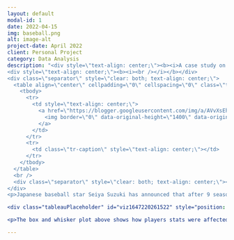 ```yaml
---
layout: default
modal-id: 1
date: 2022-04-15
img: baseball.png
alt: image-alt
project-date: April 2022
client: Personal Project
category: Data Analysis
description: "<div style=\"text-align: center;\"><b><i>A case study on the transition from the Japanese baseball league to the Majors, and what we can expect from Seiya Suzuki.&nbsp;</i></b></div>
<div style=\"text-align: center;\"><b><i><br /></i></b></div>
<div class=\"separator\" style=\"clear: both; text-align: center;\">
  <table align=\"center\" cellpadding=\"0\" cellspacing=\"0\" class=\"tr-caption-container\" style=\"margin-left: auto; margin-right: auto;\">
    <tbody>
      <tr>
        <td style=\"text-align: center;\">
          <a href=\"https://blogger.googleusercontent.com/img/a/AVvXsEh5vc6hjAShdvaEyliknviOvFQ3EDNOfdQTP5I-L20ISC05FspAc9iT3nEVr7FU9UBjyEG43zIFEjv6p-d8OxDtpRD48fh8hfLSUpupH27oZybO0LQB7yf-XY22nBm7DTbLaHtHJfTGBdP68OmsdRXJI71px5anmv1QkPJmnJuxc6C63SF1hiYFLSnr=s1400\" style=\"margin-left: auto; margin-right: auto;\">
            <img border=\"0\" data-original-height=\"1400\" data-original-width=\"1400\" height=\"640\" src=\"https://blogger.googleusercontent.com/img/a/AVvXsEh5vc6hjAShdvaEyliknviOvFQ3EDNOfdQTP5I-L20ISC05FspAc9iT3nEVr7FU9UBjyEG43zIFEjv6p-d8OxDtpRD48fh8hfLSUpupH27oZybO0LQB7yf-XY22nBm7DTbLaHtHJfTGBdP68OmsdRXJI71px5anmv1QkPJmnJuxc6C63SF1hiYFLSnr=w640-h640\" width=\"640\" />
          </a>
        </td>
      </tr>
      <tr>
        <td class=\"tr-caption\" style=\"text-align: center;\"></td>
      </tr>
    </tbody>
  </table>
  <br />
  <div class=\"separator\" style=\"clear: both; text-align: center;\"><br /></div>
</div>
<p>Japanese baseball star Seiya Suzuki has announced that after 9 seasons in the NPB, the top flight of baseball in Japan, he will be taking his talents overseas to the Major Leagues. Given his high production levels in Japan, he has garnered the attention of many MLB teams.&nbsp;</p><p>While Suzuki may bring an impressive resume to the United States, MLB is considered the highest level of baseball for a reason. So, what can we really expect out of him in 2022?&nbsp;</p><p>With this analysis, I will present projections for Suzuki's 2022 MLB season to try to add some context to his value. I created models by analyzing previous Japanese players that made the switch to the MLB, and finding how their stats were affected as they got acclimated to the American game.&nbsp;</p><p>I then found a couple players that had similar numbers in 2021 to Suzuki's projections to give a ballpark (no pun intended) estimate for the annual value of his potential contract.</p><p><br /></p><p>Since the implementation of the posting system allowing NPB players to go to the Major Leagues in 1999, there have only been a handful of Japanese players to make the switch. Out of this handful, only 6 players reached at least 300 At-Bats in the MLB. This is a deep dive into how these players fared in their transition.&nbsp;</p><p>I chose to analyze the 4 most common statistical averages used when evaluating a players offensive ability: Batting Average (BA), On Base Percentage (OBP), Slugging Average (SLG), On Base Plus Slugging (OPS). For reference, in the 2021 MLB season, the league averages for these statistics were:&nbsp;</p><p>.244/.317/.411/.728</p><h2 style="text-align: left;">Statistical Difference from the NPB to MLB</h2><div><br /></div><div><br /></div>

<div class="tableauPlaceholder" id="viz1647220261522" style="position: relative;"><object class="tableauViz" style="display: none;"><param name="host_url" value="https%3A%2F%2Fpublic.tableau.com%2F" /> <param name="embed_code_version" value="3" /> <param name="site_root" value="" /><param name="name" value="NPBtoMLBtransition/Sheet1" /><param name="tabs" value="no" /><param name="toolbar" value="yes" /><param name="animate_transition" value="yes" /><param name="display_static_image" value="yes" /><param name="display_spinner" value="yes" /><param name="display_overlay" value="yes" /><param name="display_count" value="yes" /><param name="language" value="en-US" /></object></div>                <script type="text/javascript">                    var divElement = document.getElementById('viz1647220261522');                    var vizElement = divElement.getElementsByTagName('object')[0];                    vizElement.style.width='100%';vizElement.style.height=(divElement.offsetWidth*0.75)+'px';                    var scriptElement = document.createElement('script');                    scriptElement.src = 'https://public.tableau.com/javascripts/api/viz_v1.js';                    vizElement.parentNode.insertBefore(scriptElement, vizElement);                </script>

<p>The box and whisker plot above shows how players stats were affected during their transition to the MLB. By hovering over the plot, you can see how an individual stat was affected for each player. This gives us a framework for projecting Seiya Suzuki's numbers for the 2022 season.&nbsp;</p><p><br /></p><h2 style="text-align: left;">Projecting Seiya Suzuki's 2022 MLB Season</h2><div><br /></div><div class="separator" style="clear: both; text-align: center;"><a href="https://blogger.googleusercontent.com/img/a/AVvXsEhFUMr2TSncLxZdDbUsArB9rpnXkcYcLM_zpojhgGOUOa2uLRUYHwpPebeMmZLUHlBmm__jh0J2fGKT-OduQob4Ek8a4sL_1bcVIUax9vMVIAIuC92Je96qtyku4iuA2zcLTrJKM7fR_eI5TkqqXg05p6nXWgkBA42AKNt6LVBHC20NDT5FJjQFHe6R=s804" style="margin-left: 1em; margin-right: 1em;"><img border="0" data-original-height="528" data-original-width="804" height="421" src="https://blogger.googleusercontent.com/img/a/AVvXsEhFUMr2TSncLxZdDbUsArB9rpnXkcYcLM_zpojhgGOUOa2uLRUYHwpPebeMmZLUHlBmm__jh0J2fGKT-OduQob4Ek8a4sL_1bcVIUax9vMVIAIuC92Je96qtyku4iuA2zcLTrJKM7fR_eI5TkqqXg05p6nXWgkBA42AKNt6LVBHC20NDT5FJjQFHe6R=w640-h421" width="640" /></a></div><br /><p><br /></p><div class="separator" style="clear: both; text-align: left;">The table above shows Suzukis potential slash lines if he were to have a similar transition to each of the 6 Japanese players preceding him. The projections are made using Suzuki's stats from 2019 to 2021 in the NPB. At the bottom of the table, we see first and third quartile projections, as well as an aggregate average of the 6 player projections.&nbsp;</div><div class="separator" style="clear: both; text-align: left;"><br /></div><div class="separator" style="clear: both; text-align: left;"><br /></div><div class="separator" style="clear: both; text-align: left;">Now that we have some concrete projections, we can look for 2021 MLB seasons that resemble these numbers. The following is a list of players whose slash lines fall between the boundaries set by our projections.&nbsp;</div><div class="separator" style="clear: both; text-align: left;"><br /></div><div class="separator" style="clear: both; text-align: left;"><google-sheets-html-origin><table border="1" cellpadding="0" cellspacing="0" dir="ltr" style="border-collapse: collapse; border: none; font-family: Arial; font-size: 10pt; table-layout: fixed; width: 0px;" xmlns="http://www.w3.org/1999/xhtml"><colgroup><col width="100"></col><col width="100"></col><col width="100"></col><col width="100"></col><col width="100"></col><col width="100"></col></colgroup><tbody><tr style="height: 21px;"><td data-sheets-value="{&quot;1&quot;:2,&quot;2&quot;:&quot;Player&quot;}" style="border: 1px solid rgb(204, 204, 204); font-weight: bold; overflow: hidden; padding: 2px 3px; text-align: center; vertical-align: bottom;">Player</td><td data-sheets-value="{&quot;1&quot;:2,&quot;2&quot;:&quot;AVG&quot;}" style="border: 1px solid rgb(204, 204, 204); font-weight: bold; overflow: hidden; padding: 2px 3px; text-align: center; vertical-align: bottom;">AVG</td><td data-sheets-value="{&quot;1&quot;:2,&quot;2&quot;:&quot;OBP&quot;}" style="border: 1px solid rgb(204, 204, 204); font-weight: bold; overflow: hidden; padding: 2px 3px; text-align: center; vertical-align: bottom;">OBP</td><td data-sheets-value="{&quot;1&quot;:2,&quot;2&quot;:&quot;SLG&quot;}" style="border: 1px solid rgb(204, 204, 204); font-weight: bold; overflow: hidden; padding: 2px 3px; text-align: center; vertical-align: bottom;">SLG</td><td data-sheets-value="{&quot;1&quot;:2,&quot;2&quot;:&quot;OPS&quot;}" style="border: 1px solid rgb(204, 204, 204); font-weight: bold; overflow: hidden; padding: 2px 3px; text-align: center; vertical-align: bottom;">OPS</td><td data-sheets-value="{&quot;1&quot;:2,&quot;2&quot;:&quot;AGE&quot;}" style="border: 1px solid rgb(204, 204, 204); font-weight: bold; overflow: hidden; padding: 2px 3px; text-align: center; vertical-align: bottom;">AGE</td></tr><tr style="height: 21px;"><td data-sheets-value="{&quot;1&quot;:2,&quot;2&quot;:&quot;C.J. Cron&quot;}" style="border: 1px solid rgb(204, 204, 204); font-style: italic; overflow: hidden; padding: 2px 3px; vertical-align: bottom;">C.J. Cron</td><td data-sheets-value="{&quot;1&quot;:3,&quot;3&quot;:0.281}" style="background-color: #57bb8a; border: 1px solid rgb(204, 204, 204); overflow: hidden; padding: 2px 3px; text-align: right; vertical-align: bottom;">0.281</td><td data-sheets-value="{&quot;1&quot;:3,&quot;3&quot;:0.375}" style="background-color: #fdf6f5; border: 1px solid rgb(204, 204, 204); overflow: hidden; padding: 2px 3px; text-align: right; vertical-align: bottom;">0.375</td><td data-sheets-value="{&quot;1&quot;:3,&quot;3&quot;:0.53}" style="background-color: #76c8a0; border: 1px solid rgb(204, 204, 204); overflow: hidden; padding: 2px 3px; text-align: right; vertical-align: bottom;">0.53</td><td data-sheets-value="{&quot;1&quot;:3,&quot;3&quot;:0.905}" style="background-color: #6cc499; border: 1px solid rgb(204, 204, 204); overflow: hidden; padding: 2px 3px; text-align: right; vertical-align: bottom;">0.905</td><td data-sheets-value="{&quot;1&quot;:3,&quot;3&quot;:32}" style="border: 1px solid rgb(204, 204, 204); overflow: hidden; padding: 2px 3px; text-align: center; vertical-align: bottom;">32</td></tr><tr style="height: 21px;"><td data-sheets-value="{&quot;1&quot;:2,&quot;2&quot;:&quot;Matt Olson&quot;}" style="border: 1px solid rgb(204, 204, 204); font-style: italic; overflow: hidden; padding: 2px 3px; vertical-align: bottom;">Matt Olson</td><td data-sheets-value="{&quot;1&quot;:3,&quot;3&quot;:0.271}" style="background-color: #fcf4f3; border: 1px solid rgb(204, 204, 204); overflow: hidden; padding: 2px 3px; text-align: right; vertical-align: bottom;">0.271</td><td data-sheets-value="{&quot;1&quot;:3,&quot;3&quot;:0.371}" style="background-color: #f6d3d0; border: 1px solid rgb(204, 204, 204); overflow: hidden; padding: 2px 3px; text-align: right; vertical-align: bottom;">0.371</td><td data-sheets-value="{&quot;1&quot;:3,&quot;3&quot;:0.54}" style="background-color: #57bb8a; border: 1px solid rgb(204, 204, 204); overflow: hidden; padding: 2px 3px; text-align: right; vertical-align: bottom;">0.54</td><td data-sheets-value="{&quot;1&quot;:3,&quot;3&quot;:0.911}" style="background-color: #57bb8a; border: 1px solid rgb(204, 204, 204); overflow: hidden; padding: 2px 3px; text-align: right; vertical-align: bottom;">0.911</td><td data-sheets-value="{&quot;1&quot;:3,&quot;3&quot;:27}" style="border: 1px solid rgb(204, 204, 204); overflow: hidden; padding: 2px 3px; text-align: center; vertical-align: bottom;">27</td></tr><tr style="height: 21px;"><td data-sheets-value="{&quot;1&quot;:2,&quot;2&quot;:&quot;Mookie Betts&quot;}" style="border: 1px solid rgb(204, 204, 204); font-style: italic; overflow: hidden; padding: 2px 3px; vertical-align: bottom;">Mookie Betts</td><td data-sheets-value="{&quot;1&quot;:3,&quot;3&quot;:0.264}" style="background-color: #eea7a1; border: 1px solid rgb(204, 204, 204); overflow: hidden; padding: 2px 3px; text-align: right; vertical-align: bottom;">0.264</td><td data-sheets-value="{&quot;1&quot;:3,&quot;3&quot;:0.367}" style="background-color: #f0b0ab; border: 1px solid rgb(204, 204, 204); overflow: hidden; padding: 2px 3px; text-align: right; vertical-align: bottom;">0.367</td><td data-sheets-value="{&quot;1&quot;:3,&quot;3&quot;:0.487}" style="background-color: #f9fdfb; border: 1px solid rgb(204, 204, 204); overflow: hidden; padding: 2px 3px; text-align: right; vertical-align: bottom;">0.487</td><td data-sheets-value="{&quot;1&quot;:3,&quot;3&quot;:0.854}" style="background-color: #f7d8d6; border: 1px solid rgb(204, 204, 204); overflow: hidden; padding: 2px 3px; text-align: right; vertical-align: bottom;">0.854</td><td data-sheets-value="{&quot;1&quot;:3,&quot;3&quot;:29}" style="border: 1px solid rgb(204, 204, 204); overflow: hidden; padding: 2px 3px; text-align: center; vertical-align: bottom;">29</td></tr><tr style="height: 21px;"><td data-sheets-value="{&quot;1&quot;:2,&quot;2&quot;:&quot;Carlos Correa&quot;}" style="border: 1px solid rgb(204, 204, 204); font-style: italic; overflow: hidden; padding: 2px 3px; vertical-align: bottom;">Carlos Correa</td><td data-sheets-value="{&quot;1&quot;:3,&quot;3&quot;:0.279}" style="background-color: #7dcba5; border: 1px solid rgb(204, 204, 204); overflow: hidden; padding: 2px 3px; text-align: right; vertical-align: bottom;">0.279</td><td data-sheets-value="{&quot;1&quot;:3,&quot;3&quot;:0.366}" style="background-color: #eea7a1; border: 1px solid rgb(204, 204, 204); overflow: hidden; padding: 2px 3px; text-align: right; vertical-align: bottom;">0.366</td><td data-sheets-value="{&quot;1&quot;:3,&quot;3&quot;:0.485}" style="background-color: white; border: 1px solid rgb(204, 204, 204); overflow: hidden; padding: 2px 3px; text-align: right; vertical-align: bottom;">0.485</td><td data-sheets-value="{&quot;1&quot;:3,&quot;3&quot;:0.85}" style="background-color: #f4c8c4; border: 1px solid rgb(204, 204, 204); overflow: hidden; padding: 2px 3px; text-align: right; vertical-align: bottom;">0.85</td><td data-sheets-value="{&quot;1&quot;:3,&quot;3&quot;:27}" style="border: 1px solid rgb(204, 204, 204); overflow: hidden; padding: 2px 3px; text-align: center; vertical-align: bottom;">27</td></tr><tr style="height: 21px;"><td data-sheets-value="{&quot;1&quot;:2,&quot;2&quot;:&quot;Jonathan India&quot;}" style="border: 1px solid rgb(204, 204, 204); font-style: italic; overflow: hidden; padding: 2px 3px; vertical-align: bottom;">Jonathan India</td><td data-sheets-value="{&quot;1&quot;:3,&quot;3&quot;:0.269}" style="background-color: #f8dedc; border: 1px solid rgb(204, 204, 204); overflow: hidden; padding: 2px 3px; text-align: right; vertical-align: bottom;">0.269</td><td data-sheets-value="{&quot;1&quot;:3,&quot;3&quot;:0.376}" style="background-color: white; border: 1px solid rgb(204, 204, 204); overflow: hidden; padding: 2px 3px; text-align: right; vertical-align: bottom;">0.376</td><td data-sheets-value="{&quot;1&quot;:3,&quot;3&quot;:0.459}" style="background-color: #e67c73; border: 1px solid rgb(204, 204, 204); overflow: hidden; padding: 2px 3px; text-align: right; vertical-align: bottom;">0.459</td><td data-sheets-value="{&quot;1&quot;:3,&quot;3&quot;:0.835}" style="background-color: #e88880; border: 1px solid rgb(204, 204, 204); overflow: hidden; padding: 2px 3px; text-align: right; vertical-align: bottom;">0.835</td><td data-sheets-value="{&quot;1&quot;:3,&quot;3&quot;:25}" style="border: 1px solid rgb(204, 204, 204); overflow: hidden; padding: 2px 3px; text-align: center; vertical-align: bottom;">25</td></tr><tr style="height: 21px;"><td data-sheets-value="{&quot;1&quot;:2,&quot;2&quot;:&quot;Justin Turner&quot;}" style="border: 1px solid rgb(204, 204, 204); font-style: italic; overflow: hidden; padding: 2px 3px; vertical-align: bottom;">Justin Turner</td><td data-sheets-value="{&quot;1&quot;:3,&quot;3&quot;:0.278}" style="background-color: #90d2b2; border: 1px solid rgb(204, 204, 204); overflow: hidden; padding: 2px 3px; text-align: right; vertical-align: bottom;">0.278</td><td data-sheets-value="{&quot;1&quot;:3,&quot;3&quot;:0.361}" style="background-color: #e67c73; border: 1px solid rgb(204, 204, 204); overflow: hidden; padding: 2px 3px; text-align: right; vertical-align: bottom;">0.361</td><td data-sheets-value="{&quot;1&quot;:3,&quot;3&quot;:0.471}" style="background-color: #f1b8b3; border: 1px solid rgb(204, 204, 204); overflow: hidden; padding: 2px 3px; text-align: right; vertical-align: bottom;">0.471</td><td data-sheets-value="{&quot;1&quot;:3,&quot;3&quot;:0.832}" style="background-color: #e67c73; border: 1px solid rgb(204, 204, 204); overflow: hidden; padding: 2px 3px; text-align: right; vertical-align: bottom;">0.832</td><td data-sheets-value="{&quot;1&quot;:3,&quot;3&quot;:37}" style="border: 1px solid rgb(204, 204, 204); overflow: hidden; padding: 2px 3px; text-align: center; vertical-align: bottom;">37</td></tr></tbody></table></google-sheets-html-origin></div><br /><p>A green cell represents a value that exceeds our models expectations for Suzukis 2022 season, while red cells denote values that are less than we project for Suzuki.&nbsp;</p><p>Now, what does it mean for Seiya to be grouped with this collection of players?&nbsp;</p><p>Well, of the 6 seasons summarized in the table above, 4 of them resulted in All-Star selections, as well as Jonathan India winning Rookie of the Year in 2021.&nbsp;</p><p>Not bad company!</p><p>By analyzing the contracts of the player comps, I would expect Seiya Suzuki to command a contract in the <b>annual range of $13-19 million</b>. While this may seem like a large range, this is an estimate made purely on the offensive output of the player, without taking in to account their position or defensive attributes.&nbsp;</p><p><b style="text-decoration-line: underline;">Update:</b>&nbsp;On March 17th, Suzuki signed a 5-year, $85 million contract with the Chicago Cubs. At $17 million per year, his contract falls in line with my prediction.&nbsp;</p><p><u><br /></u></p><p><u>Programs Used</u></p><p></p><ul style="text-align: left;"><li>Data downloaded from online database&nbsp;</li><li>Data analysis and manipulation done on Microsoft Excel</li><li>Data visualization done on Tableau</li></ul><p><br /></p><p><u><span style="font-size: x-small;">References</span></u></p><p><span style="font-size: x-small;">1. Players statistics were taken from the Baseball Reference Archives.</span></p><p><span style="font-size: x-small;">2. Filtered through 2021 seasons with Fangraphs Advanced advanced stats to find relevant player comps</span></p><p><a href="https://www.baseball-reference.com/players/"><span style="font-size: x-small;">https://www.baseball-reference.com/players/</span></a></p><p><br /></p>"

---
```

